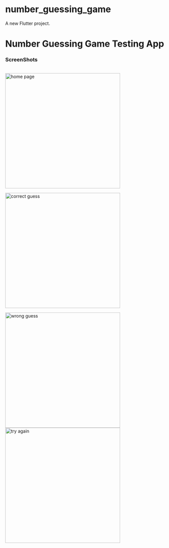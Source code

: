 # number_guessing_game

A new Flutter project.

<h1> Number Guessing Game Testing App</h1>
<h3>ScreenShots</h3><br>

<img width="364" alt="home page" src="https://github.com/NSachini/number_guessing_game/assets/images/home page.png">

<img width="364" alt="correct guess" src="https://github.com/NSachini/number_guessing_game/assets/images/correct guess.png"><br>

<img width="364" alt="wrong guess" src="https://github.com/NSachini/number_guessing_game/assets/images/wrong guess.png">

<img width="364" alt="try again" src="https://github.com/NSachini/number_guessing_game/assets/images/try again.png">


